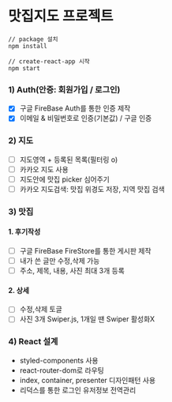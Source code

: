 # 맛집지도 프로젝트

```
// package 설치
npm install

// create-react-app 시작
npm start
```

### 1) Auth(안증: 회원가입 / 로그인)
- [x] 구글 FireBase Auth를 통한 인증 제작
- [x] 이메일 & 비밀번호로 인증(기본값) / 구글 인증

### 2) 지도
- [ ] 지도영역 + 등록된 목록(필터링 o)
- [ ] 카카오 지도 사용
- [ ] 지도안에 맛집 picker 심어주기
- [ ] 카카오 지도검색: 맛집 위경도 저장, 지역 맛집 검색

### 3) 맛집
#### 1. 후기작성
- [ ] 구글 FireBase FireStore를 통한 게시판 제작
- [ ] 내가 쓴 글만 수정,삭제 가능
- [ ] 주소, 제목, 내용, 사진 최대 3개 등록

#### 2. 상세
- [ ] 수정,삭제 토글
- [ ] 사진 3개 Swiper.js, 1개일 땐 Swiper 활성화X

### 4) React 설계
- styled-components 사용
- react-router-dom로 라우팅
- index, container, presenter 디자인패턴 사용
- 리덕스를 통한 로그인 유저정보 전역관리